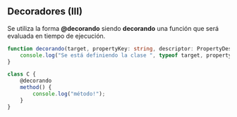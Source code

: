 ## Decoradores (III)

Se utiliza la forma **@decorando** siendo **decorando** una función que será evaluada en tiempo de ejecución.

```ts
function decorando(target, propertyKey: string, descriptor: PropertyDescriptor) {
    console.log("Se está definiendo la clase ", typeof target, propertyKey, descriptor); // function
}

class C {
    @decorando
    method() {
        console.log("método!");
    }
}
```